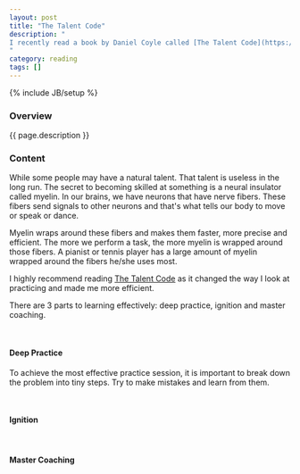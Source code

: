 ```yaml
---
layout: post
title: "The Talent Code"
description: "
I recently read a book by Daniel Coyle called [The Talent Code](https://www.amazon.ca/The-Talent-Code-Greatness-Grown/dp/055380684X). It talks about the famous 10000 hour rule to mastering a skill and how to achieve those 10000s efficiently.
"
category: reading
tags: []
---
```

{% include JB/setup %}

<!-- Overview -->
<h3>Overview</h3>

{{ page.description }}

<!-- Content -->
<h3>Content</h3>

While some people may have a natural talent. That talent is useless in the long run. The secret to becoming skilled at something is a neural insulator called myelin. In our brains, we have neurons that have nerve fibers. These fibers send signals to other neurons and that's what tells our body to move or speak or dance. 

Myelin wraps around these fibers and makes them faster, more precise and efficient. The more we perform a task, the more myelin is wrapped around those fibers. A pianist or tennis player has a large amount of myelin wrapped around the fibers he/she uses most.

I highly recommend reading [The Talent Code](https://www.amazon.ca/The-Talent-Code-Greatness-Grown/dp/055380684X) as it changed the way I look at practicing and made me more efficient.

There are 3 parts to learning effectively: deep practice, ignition and master coaching.

<br />

<!-- Deep Practice -->
<h4>Deep Practice</h4>

To achieve the most effective practice session, it is important to break down the problem into tiny steps. Try to make mistakes and learn from them.

<br />

<!-- Ignition -->
<h4>Ignition</h4>


<br />

<!-- Master Coaching -->
<h4>Master Coaching</h4>
